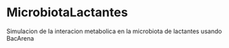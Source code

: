 # MicrobiotaLactantes
Simulacion de la interacion metabolica en la microbiota de lactantes usando BacArena
